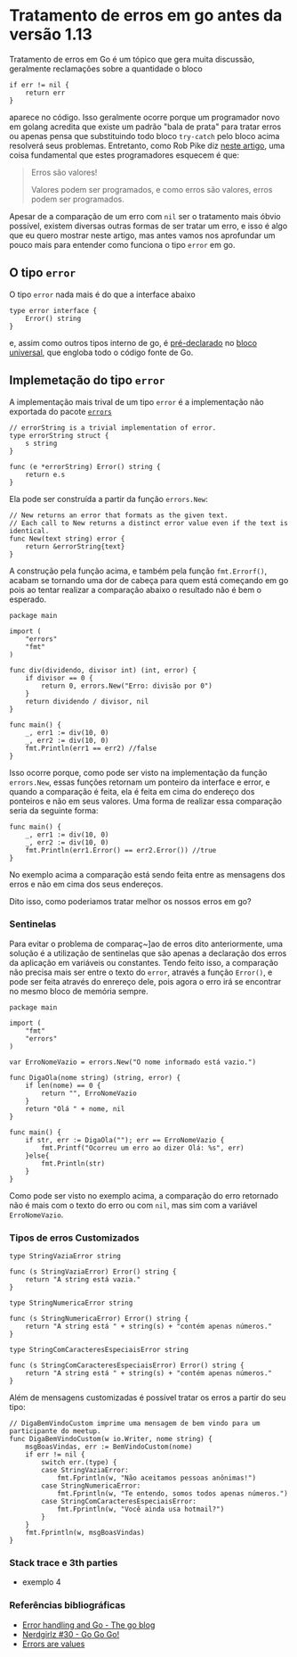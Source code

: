 # Tratamento de erros em go antes da versão 1.13

Tratamento de erros em Go é um tópico que gera muita discussão, geralmente reclamações sobre a quantidade o bloco

```golang
if err != nil {
	return err
}
```

aparece no código. Isso geralmente ocorre porque um programador novo em golang acredita que existe um padrão "bala de prata" para tratar erros ou apenas pensa que substituindo todo bloco `try-catch` pelo bloco acima resolverá seus problemas. Entretanto, como Rob Pike diz [neste artigo](https://blog.golang.org/errors-are-values), uma coisa fundamental que estes programadores esquecem é que:

> Erros são valores!
>
> Valores podem ser programados, e como erros são valores, erros podem ser programados.

Apesar de a comparação de um erro com `nil` ser o tratamento mais óbvio possível, existem diversas outras formas de ser tratar um erro, e isso é algo que eu quero mostrar neste artigo, mas antes vamos nos aprofundar um pouco mais para entender como funciona o tipo `error` em go.

## O tipo `error`

O tipo `error` nada mais é do que a interface abaixo

```golang
type error interface {
    Error() string
}
```

e, assim como outros tipos interno de go, é [pré-declarado](https://golang.org/ref/spec#Predeclared_identifiers) no [bloco universal](https://golang.org/ref/spec#Blocks), que engloba todo o código fonte de Go.

## Implemetação do tipo `error`

A implementação mais trival de um tipo `error` é a implementação não exportada do pacote [`errors`](https://golang.org/src/errors/errors.go)

```golang
// errorString is a trivial implementation of error.
type errorString struct {
    s string
}

func (e *errorString) Error() string {
    return e.s
}
```

Ela pode ser construída a partir da função `errors.New`:

```golang
// New returns an error that formats as the given text.
// Each call to New returns a distinct error value even if the text is identical.
func New(text string) error {
	return &errorString{text}
}
```

A construção pela função acima, e também pela função `fmt.Errorf()`, acabam se tornando uma dor de cabeça para quem está começando em go pois ao tentar realizar a comparação abaixo o resultado não é bem o esperado.

```golang
package main

import (
	"errors"
	"fmt"
)

func div(dividendo, divisor int) (int, error) {
	if divisor == 0 {
		return 0, errors.New("Erro: divisão por 0")
	}
	return dividendo / divisor, nil
}

func main() {
	_, err1 := div(10, 0)
	_, err2 := div(10, 0)
	fmt.Println(err1 == err2) //false
}
```

Isso ocorre porque, como pode ser visto na implementação da função `errors.New`, essas funções retornam um ponteiro da interface e error, e quando a comparação é feita, ela é feita em cima do endereço dos ponteiros e não em seus valores. Uma forma de realizar essa comparação seria da seguinte forma:

```golang
func main() {
	_, err1 := div(10, 0)
	_, err2 := div(10, 0)
	fmt.Println(err1.Error() == err2.Error()) //true
}
```

No exemplo acima a comparação está sendo feita entre as mensagens dos erros e não em cima dos seus endereços.

Dito isso, como poderiamos tratar melhor os nossos erros em go?

<!--

NA: isso é válido?

Primeiramente entendendo que, isso não apenas em go mas em qualquer linguagem, erros não são efeitos colaterais ou algo inesperado que ocorreu no seu programa, erros são parte da sua aplicação e devem ser tratados como tais. Generalizar um erro comparando ele com `nil` apenas pode ser uma grande dor de cabeça com o crescimento da sua aplicação.

Lógico que quanto mais perto da fronteira do `core` da sua aplicação, mais difícil é tratar um erro pois não sabemos quais erros são gerados em um package de terceiro. Mesmo assim, todo erro que atravessar esta fronteira adentrando no `core` da sua aplicação devem ser tratados como parte da regra de negócio da mesma. -->

### Sentinelas

Para evitar o problema de comparaç~]ao de erros dito anteriormente, uma solução é a utilização de sentinelas que são apenas a declaração dos erros da aplicação em variáveis ou constantes. Tendo feito isso, a comparação não precisa mais ser entre o texto do `error`, através a função `Error()`, e pode ser feita através do enrereço dele, pois agora o erro irá se encontrar no mesmo bloco de memória sempre.

```golang
package main

import (
	"fmt"
	"errors"
)

var ErroNomeVazio = errors.New("O nome informado está vazio.")

func DigaOla(nome string) (string, error) {
	if len(nome) == 0 {
		return "", ErroNomeVazio
	}
	return "Olá " + nome, nil
}

func main() {
	if str, err := DigaOla(""); err == ErroNomeVazio {
		fmt.Printf("Ocorreu um erro ao dizer Olá: %s", err)
	}else{
		fmt.Println(str)
	}
}
```

Como pode ser visto no exemplo acima, a comparação do erro retornado não é mais com o texto do erro ou com `nil`, mas sim com a variável `ErroNomeVazio`.

### Tipos de erros Customizados

```golang
type StringVaziaError string

func (s StringVaziaError) Error() string {
	return "A string está vazia."
}

type StringNumericaError string

func (s StringNumericaError) Error() string {
	return "A string está " + string(s) + "contém apenas números."
}

type StringComCaracteresEspeciaisError string

func (s StringComCaracteresEspeciaisError) Error() string {
	return "A string está " + string(s) + "contém apenas números."
}
```

Além de mensagens customizadas é possível tratar os erros a partir do seu tipo:

```golang
// DigaBemVindoCustom imprime uma mensagem de bem vindo para um participante do meetup.
func DigaBemVindoCustom(w io.Writer, nome string) {
	msgBoasVindas, err := BemVindoCustom(nome)
	if err != nil {
		switch err.(type) {
		case StringVaziaError:
			fmt.Fprintln(w, "Não aceitamos pessoas anônimas!")
		case StringNumericaError:
			fmt.Fprintln(w, "Te entendo, somos todos apenas números.")
		case StringComCaracteresEspeciaisError:
			fmt.Fprintln(w, "Você ainda usa hotmail?")
		}
	}
	fmt.Fprintln(w, msgBoasVindas)
}
```

### Stack trace e 3th parties

-   exemplo 4

### Referências bibliográficas

-   [Error handling and Go - The go blog](https://blog.golang.org/error-handling-and-go)
-   [Nerdgirlz #30 - Go Go Go!](https://www.youtube.com/watch?v=ZAmESdN5alo)
-   [Errors are values](https://blog.golang.org/errors-are-values)
